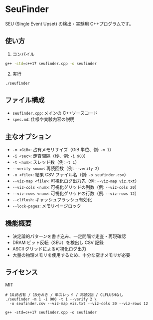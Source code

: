 # SeuFinder

SEU (Single Event Upset) の検出・実験用 C++プログラムです。

## 使い方

1. コンパイル

```sh
g++ -std=c++17 seufinder.cpp -o seufinder
```

2. 実行

```sh
./seufinder
```

## ファイル構成

- `seufinder.cpp`: メインの C++ソースコード
- `spec.md`: 仕様や実験内容の説明

## 主なオプション

- `-m <GiB>`: 占有メモリサイズ（GiB 単位、例: `-m 1`）
- `-i <sec>`: 走査間隔（秒、例: `-i 900`）
- `-t <num>`: スレッド数（例: `-t 1`）
- `--verify <num>`: 再読回数（例: `--verify 2`）
- `-o <file>`: 結果 CSV ファイル名（例: `-o seufinder.csv`）
- `--viz-map <file>`: 可視化ログ出力先（例: `--viz-map viz.txt`）
- `--viz-cols <num>`: 可視化グリッドの列数（例: `--viz-cols 20`）
- `--viz-rows <num>`: 可視化グリッドの行数（例: `--viz-rows 12`）
- `--clflush`: キャッシュフラッシュ有効化
- `--lock-pages`: メモリページロック

## 機能概要

- 決定論的パターンを書き込み、一定間隔で走査・再現確認
- DRAM ビット反転（SEU）を検出し CSV 記録
- ASCII グリッドによる可視化ログ出力
- 大量の物理メモリを使用するため、十分な空きメモリが必要

## ライセンス

MIT

```
# 1GiB占有 / 15分おき / 単スレッド / 再読2回 / CLFLUSHなし
./seufinder -m 1 -i 900 -t 1 --verify 2 \
  -o seufinder.csv --viz-map viz.txt --viz-cols 20 --viz-rows 12
```

```
g++ -std=c++17 seufinder.cpp -o seufinder
```
